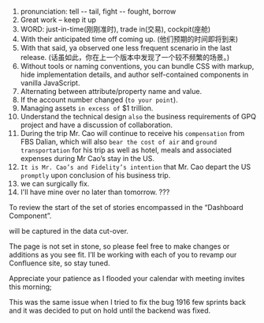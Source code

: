 1. pronunciation: tell -- tail, fight -- fought, borrow
2. Great work – keep it up
3. WORD: just-in-time(刚刚准时), trade in(交易), cockpit(座舱)
4. With their anticipated time off coming up. (他们预期的时间即将到来)
5. With that said, ya observed one less frequent scenario in the last release. (话虽如此，你在上一个版本中发现了一个较不频繁的场景。)
6. Without tools or naming conventions, you can bundle CSS with markup, hide implementation details, and author self-contained components in vanilla JavaScript.
7. Alternating between attribute/property name and value.
8. If the account number changed (`to your point`).
9. Managing assets `in excess of` $1 trillion.
10. Understand the technical design `also` the business requirements of GPQ project and have a discussion of collaboration.
11. During the trip Mr. Cao will continue to receive his `compensation` from FBS Dalian, which will also `bear the cost of air` and `ground transportation` for his trip as well as hotel, meals and associated expenses during Mr Cao’s stay in the US.
12. `It is Mr. Cao’s and Fidelity’s intention` that Mr. Cao depart the US `promptly` upon conclusion of his business trip.
13. we can surgically fix.
14. I'll have mine over no later than tomorrow. ???

To review the start of the set of stories encompassed in the “Dashboard Component”.

will be captured in the data cut-over.

The page is not set in stone, so please feel free to make changes or additions as you see fit. I’ll be working with each of you to revamp our Confluence site, so stay tuned.

Appreciate your patience as I flooded your calendar with meeting invites this morning;

This was the same issue when I tried to fix the bug 1916 few sprints back and it was decided to put on hold until the backend was fixed.
<!--stackedit_data:
eyJoaXN0b3J5IjpbLTI5Mjg2NDI4MV19
-->